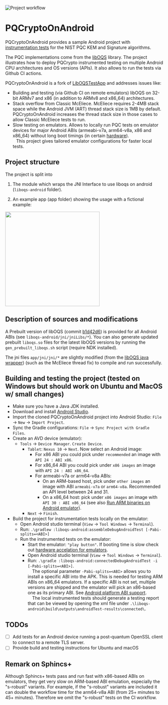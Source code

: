 ![Project workflow](https://github.com/geovandro/PQCryptoOnAndroid/actions/workflows/android.yml/badge.svg)

# PQCryptoOnAndroid
  
PQCryptoOnAndroid provides a sample Android project with [instrumentation tests](https://developer.android.com/reference/android/app/Instrumentation) for the NIST PQC KEM and Signature algorithms.

The PQC implementations come from the [libOQS](https://github.com/open-quantum-safe/liboqs) library.
The project illustrates how to deploy PQCrypto instrumented testing on multiple Android CPU architectures and OS versions (APIs). It also allows to run the tests via Github CI actions.

PQCryptoOnAndroid is a fork of [LibOQSTestApp](https://github.com/Hatzen/LibOQSTestApp) and addresses issues like:
* Building and testing (via Github CI on remote emulators) libOQS on 32-bit ARMv7 and x86 (in addition to ARMv8 and x86_64) architectures.
* Stack overflow from Classic McEliece. McEliece requires 2-4MB stack space while the Android JVM (ART) thread stack size is 1MB by default. PQCryptoOnAndroid increases the thread stack size in those cases to allow Classic McEliece tests to run. 
* Slow testing on emulators. Allows to locally run PQC tests on emulator devices for major Android ABIs (armeabi-v7a, arm64-v8a, x86 and x86_64) without long boot timings (in certain [hardware](https://developer.android.com/studio/run/emulator-acceleration#vm-windows)).   
&ensp; This project gives tailored emulator configurations for faster local tests.

## Project structure

The project is split into 
  
1. The module which wraps the JNI Interface to use liboqs on android (`liboqs-android` folder).

2. An example app (app folder) showing the usage with a fictional example:

<img src="https://user-images.githubusercontent.com/21283655/114078514-53566d00-98a9-11eb-919e-b587c62e41bd.png" height="300">  

## Description of sources and modifications

A Prebuilt version of libOQS (commit [b1d42d6](https://github.com/open-quantum-safe/liboqs/commit/b1d42d61f63aa61ce007ada7939e326e0d6e896c)) is provided for all Android ABIs (see `liboqs-android/jni/jniLibs/*`).
You can also generate updated prebuilt `liboqs.so` files for the latest libOQS versions by running the `gen_prebuilt_liboqs.sh` script (require NDK installed). 

The jni files `app/jni/jni/*` are slightly modified (from the [libOQS java wrapper](https://github.com/open-quantum-safe/liboqs-java)) (such as the McEliece thread fix) to compile and run successfully.  
  
## Building and testing the project (tested on Windows but should work on Ubuntu and MacOS w/ small changes)
- Make sure you have a Java JDK installed.
- Download and install [Android Studio](https://developer.android.com/studio).
- Import the cloned PQCryptoOnAndroid project into Android Studio: `File` -> `New` -> `Import Project`.
- Sync the Gradle configurations: `File` -> `Sync Project with Gradle Files`.
- Create an AVD device (emulator):
	- `Tools` -> `Device Manager`. `Create Device`.
		- `Tablet`: `Nexus 10` -> `Next`. Now select an Android image:
			* For x86 ABI you could pick under `recommended` an image with `API 24 : ABI x86`.
			* For x86_64 ABI you could pick under `x86 images` an image with `API 24 : ABI x86_64`.
			* For armeabi-v7a or arm64-v8a ABIs: 
              * On an ARM-based host, pick under `other images` an image with ABI `armeabi-v7a` or `arm64-v8a`. Recommended an API level between 24 and 31.
              * On a x86_64 host: pick under `x86 images` an image with `API 30 : ABI x86_64` (see also [Run ARM binaries on Android emulator](https://android-developers.googleblog.com/2020/03/run-arm-apps-on-android-emulator.html)).
		- `Next` -> `Finish`.
- Build the project for instrumentation tests locally on the emulator:
  - Open Android studio terminal (`View` -> `Tool Windows` -> `Terminal`).
  - Run: `.\gradlew :liboqs-android:assembleDebugAndroidTest [-Pabi-splits=<ABI>]`  
  - Run the instrumented tests on the emulator:
    - Start the emulator: `"play button"`. If booting time is slow check out [hardware accelation for emulators](https://developer.android.com/studio/run/emulator-acceleration#vm-windows). 
    - Open Android studio terminal (`View` -> `Tool Windows` -> `Terminal`).
    - Run: `.\gradle :liboqs-android:connectedDebugAndroidTest -i [-Pabi-splits=<ABI>]`.  
&emsp;The optional parameter `-Pabi-splits=<ABI>` allows you to install a specific ABI into the APK. This is needed for testing ARM ABIs on x86_64 emulators. If a specific ABI is not set, multiple versions are shipped and the emulator will pick an x86-based one as its primary ABI. See [Android platform ABI support](https://developer.android.com/ndk/guides/abis#android-platform-abi-support).  
&emsp;The local instrumented tests should generate a testing report that can be viewed by opening the xml file under `.\liboqs-android\build\outputs\androidTest-results\connected\`.  

## TODOs
 - [ ] Add tests for an Android device running a post-quantum OpenSSL client to connect to a remote TLS server.
 - [ ] Provide build and testing instructions for Ubuntu and macOS

## Remark on Sphincs+
Although Sphincs+ tests pass and run fast with x86-based ABIs on emulators, they get very slow on ARM-based ABI emulation, especially the "s-robust" variants. For example, if the "s-robust" variants are included it can double the workflow time for the arm64-v8a ABI (from 25+ minutes to 45+ minutes). Therefore we omit the "s-robust" tests on the CI workflow.  